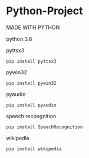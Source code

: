 # Python-Project
MADE WITH PYTHON

python 3.6 

pyttsx3
   
    pip install pyttsx3
    
pywin32
    
    pip install pywin32
    
pyaudio

    pip install pyaudio
  
speech recongnition

    pip install SpeechRecognition

wikipedia

    pip install wikipedia

    
